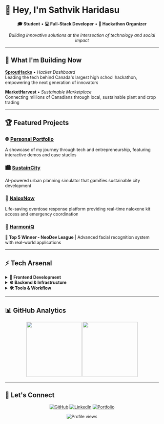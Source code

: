 # 👋 Hey, I'm Sathvik Haridasu

<div align="center">
  
**🎓 Student** • **💻 Full-Stack Developer** • **🚀 Hackathon Organizer**

*Building innovative solutions at the intersection of technology and social impact*

</div>

---

## 🌱 What I'm Building Now

**[SproutHacks](https://sprouthacks.ca)** • *Hacker Dashboard*  
Leading the tech behind Canada's largest high school hackathon, empowering the next generation of innovators

**[MarketHarvest](www.marketharvest.ca)** • *Sustainable Marketplace*  
Connecting millions of Canadians through local, sustainable plant and crop trading

---

## 🏆 Featured Projects

### 🌐 [Personal Portfolio](https://sathvikharidasu.vercel.app)
A showcase of my journey through tech and entrepreneurship, featuring interactive demos and case studies

### 🏙️ [SustainCity](https://github.com/SathvikHaridasu/SUSTAIN-CITY)
AI-powered urban planning simulator that gamifies sustainable city development

### 🚨 [NaloxNow](https://naloxnow.vercel.app)
Life-saving overdose response platform providing real-time naloxone kit access and emergency coordination

### 🎵 [HarmoniQ](https://github.com/SathvikHaridasu/Facial-Recognition-Program)
**🏅 Top 5 Winner - NeoDev League** | Advanced facial recognition system with real-world applications

---

## ⚡ Tech Arsenal

<details>
<summary><strong>🎨 Frontend Development</strong></summary>
<br>

![HTML5](https://img.shields.io/badge/HTML5-E34F26?style=for-the-badge&logo=html5&logoColor=white)
![CSS3](https://img.shields.io/badge/CSS3-1572B6?style=for-the-badge&logo=css3&logoColor=white)
![JavaScript](https://img.shields.io/badge/JavaScript-F7DF1E?style=for-the-badge&logo=javascript&logoColor=black)
![TypeScript](https://img.shields.io/badge/TypeScript-007ACC?style=for-the-badge&logo=typescript&logoColor=white)
![React](https://img.shields.io/badge/React-20232A?style=for-the-badge&logo=react&logoColor=61DAFB)
![Sass](https://img.shields.io/badge/Sass-CC6699?style=for-the-badge&logo=sass&logoColor=white)

</details>

<details>
<summary><strong>⚙️ Backend & Infrastructure</strong></summary>
<br>

![Node.js](https://img.shields.io/badge/Node.js-43853D?style=for-the-badge&logo=node.js&logoColor=white)
![Express.js](https://img.shields.io/badge/Express.js-404D59?style=for-the-badge&logo=express&logoColor=white)
![Python](https://img.shields.io/badge/Python-3776AB?style=for-the-badge&logo=python&logoColor=white)
![Flask](https://img.shields.io/badge/Flask-000000?style=for-the-badge&logo=flask&logoColor=white)

</details>

<details>
<summary><strong>🛠️ Tools & Workflow</strong></summary>
<br>

![VS Code](https://img.shields.io/badge/VS%20Code-007ACC?style=for-the-badge&logo=visual-studio-code&logoColor=white)
![Git](https://img.shields.io/badge/Git-F05032?style=for-the-badge&logo=git&logoColor=white)
![GitHub](https://img.shields.io/badge/GitHub-100000?style=for-the-badge&logo=github&logoColor=white)
![Figma](https://img.shields.io/badge/Figma-F24E1E?style=for-the-badge&logo=figma&logoColor=white)
![Vite](https://img.shields.io/badge/Vite-646CFF?style=for-the-badge&logo=vite&logoColor=white)

</details>

---

## 📊 GitHub Analytics

<div align="center">
  <img height="180em" src="https://github-readme-stats.vercel.app/api?username=SathvikHaridasu&show_icons=true&theme=tokyonight&include_all_commits=true&count_private=true"/>
  <img height="180em" src="https://github-readme-stats.vercel.app/api/top-langs/?username=SathvikHaridasu&layout=compact&langs_count=8&theme=tokyonight"/>
</div>

---

## 🤝 Let's Connect

<div align="center">

[![GitHub](https://img.shields.io/badge/GitHub-181717?style=for-the-badge&logo=github&logoColor=white)](https://github.com/SathvikHaridasu)
[![LinkedIn](https://img.shields.io/badge/LinkedIn-0077B5?style=for-the-badge&logo=linkedin&logoColor=white)](https://www.linkedin.com/in/sathvik-haridasu/)
[![Portfolio](https://img.shields.io/badge/Portfolio-FF5722?style=for-the-badge&logo=google-chrome&logoColor=white)](https://sathvikharidasu.vercel.app)

</div>

<div align="center">
  <img src="https://komarev.com/ghpvc/?username=SathvikHaridasu&color=blueviolet&style=flat-square&label=Profile+Views" alt="Profile views" />
</div>
